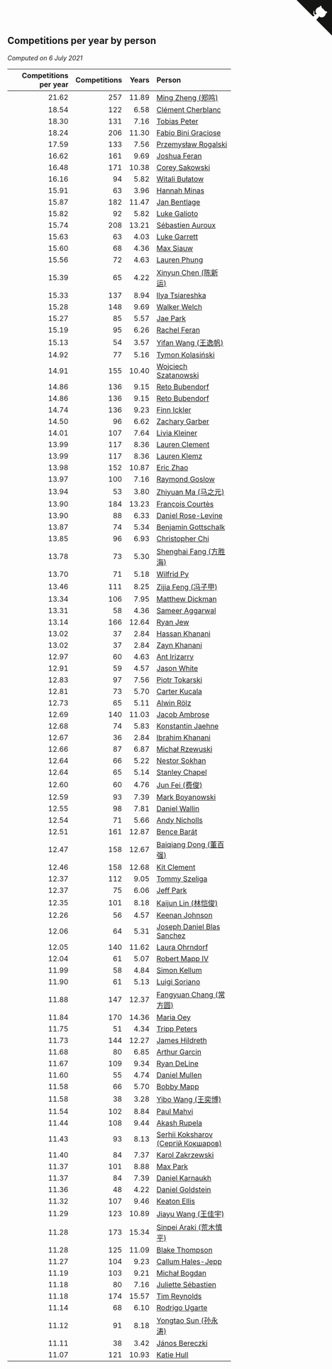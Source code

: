 ## Competitions per year by person

*Computed on  6 July 2021*

| Competitions per year | Competitions | Years | Person |
| ---: | ---: | ---: | :--- |
| 21.62 | 257 | 11.89 | [Ming Zheng (郑鸣)](https://www.worldcubeassociation.org/persons/2009ZHEN11) |
| 18.54 | 122 | 6.58 | [Clément Cherblanc](https://www.worldcubeassociation.org/persons/2014CHER05) |
| 18.30 | 131 | 7.16 | [Tobias Peter](https://www.worldcubeassociation.org/persons/2014PETE03) |
| 18.24 | 206 | 11.30 | [Fabio Bini Graciose](https://www.worldcubeassociation.org/persons/2010GRAC02) |
| 17.59 | 133 | 7.56 | [Przemysław Rogalski](https://www.worldcubeassociation.org/persons/2013ROGA02) |
| 16.62 | 161 | 9.69 | [Joshua Feran](https://www.worldcubeassociation.org/persons/2011FERA01) |
| 16.48 | 171 | 10.38 | [Corey Sakowski](https://www.worldcubeassociation.org/persons/2011SAKO01) |
| 16.16 | 94 | 5.82 | [Witali Bułatow](https://www.worldcubeassociation.org/persons/2015BUAT01) |
| 15.91 | 63 | 3.96 | [Hannah Minas](https://www.worldcubeassociation.org/persons/2017MINA04) |
| 15.87 | 182 | 11.47 | [Jan Bentlage](https://www.worldcubeassociation.org/persons/2010BENT01) |
| 15.82 | 92 | 5.82 | [Luke Galioto](https://www.worldcubeassociation.org/persons/2015GALI02) |
| 15.74 | 208 | 13.21 | [Sébastien Auroux](https://www.worldcubeassociation.org/persons/2008AURO01) |
| 15.63 | 63 | 4.03 | [Luke Garrett](https://www.worldcubeassociation.org/persons/2017GARR05) |
| 15.60 | 68 | 4.36 | [Max Siauw](https://www.worldcubeassociation.org/persons/2017SIAU02) |
| 15.56 | 72 | 4.63 | [Lauren Phung](https://www.worldcubeassociation.org/persons/2016PHUN02) |
| 15.39 | 65 | 4.22 | [Xinyun Chen (陈新运)](https://www.worldcubeassociation.org/persons/2017CHEN36) |
| 15.33 | 137 | 8.94 | [Ilya Tsiareshka](https://www.worldcubeassociation.org/persons/2012TERE01) |
| 15.28 | 148 | 9.69 | [Walker Welch](https://www.worldcubeassociation.org/persons/2011WELC01) |
| 15.27 | 85 | 5.57 | [Jae Park](https://www.worldcubeassociation.org/persons/2015PARK24) |
| 15.19 | 95 | 6.26 | [Rachel Feran](https://www.worldcubeassociation.org/persons/2015FERA01) |
| 15.13 | 54 | 3.57 | [Yifan Wang (王逸帆)](https://www.worldcubeassociation.org/persons/2017WANY29) |
| 14.92 | 77 | 5.16 | [Tymon Kolasiński](https://www.worldcubeassociation.org/persons/2016KOLA02) |
| 14.91 | 155 | 10.40 | [Wojciech Szatanowski](https://www.worldcubeassociation.org/persons/2011SZAT01) |
| 14.86 | 136 | 9.15 | [Reto Bubendorf](https://www.worldcubeassociation.org/persons/2012BUBE01) |
| 14.86 | 136 | 9.15 | [Reto Bubendorf](https://www.worldcubeassociation.org/persons/2012BUBE01) |
| 14.74 | 136 | 9.23 | [Finn Ickler](https://www.worldcubeassociation.org/persons/2012ICKL01) |
| 14.50 | 96 | 6.62 | [Zachary Garber](https://www.worldcubeassociation.org/persons/2014GARB01) |
| 14.01 | 107 | 7.64 | [Livia Kleiner](https://www.worldcubeassociation.org/persons/2013KLEI03) |
| 13.99 | 117 | 8.36 | [Lauren Clement](https://www.worldcubeassociation.org/persons/2013KLEM01) |
| 13.99 | 117 | 8.36 | [Lauren Klemz](https://www.worldcubeassociation.org/persons/2013KLEM01) |
| 13.98 | 152 | 10.87 | [Eric Zhao](https://www.worldcubeassociation.org/persons/2010ZHAO19) |
| 13.97 | 100 | 7.16 | [Raymond Goslow](https://www.worldcubeassociation.org/persons/2014GOSL01) |
| 13.94 | 53 | 3.80 | [Zhiyuan Ma (马之元)](https://www.worldcubeassociation.org/persons/2017MAZH04) |
| 13.90 | 184 | 13.23 | [François Courtès](https://www.worldcubeassociation.org/persons/2008COUR01) |
| 13.90 | 88 | 6.33 | [Daniel Rose-Levine](https://www.worldcubeassociation.org/persons/2015ROSE01) |
| 13.87 | 74 | 5.34 | [Benjamin Gottschalk](https://www.worldcubeassociation.org/persons/2016GOTT01) |
| 13.85 | 96 | 6.93 | [Christopher Chi](https://www.worldcubeassociation.org/persons/2014CHIC01) |
| 13.78 | 73 | 5.30 | [Shenghai Fang (方胜海)](https://www.worldcubeassociation.org/persons/2016FANG01) |
| 13.70 | 71 | 5.18 | [Wilfrid Py](https://www.worldcubeassociation.org/persons/2016PYWI01) |
| 13.46 | 111 | 8.25 | [Zijia Feng (冯子甲)](https://www.worldcubeassociation.org/persons/2013FENG02) |
| 13.34 | 106 | 7.95 | [Matthew Dickman](https://www.worldcubeassociation.org/persons/2013DICK01) |
| 13.31 | 58 | 4.36 | [Sameer Aggarwal](https://www.worldcubeassociation.org/persons/2017AGGA01) |
| 13.14 | 166 | 12.64 | [Ryan Jew](https://www.worldcubeassociation.org/persons/2008JEWR01) |
| 13.02 | 37 | 2.84 | [Hassan Khanani](https://www.worldcubeassociation.org/persons/2018KHAN26) |
| 13.02 | 37 | 2.84 | [Zayn Khanani](https://www.worldcubeassociation.org/persons/2018KHAN28) |
| 12.97 | 60 | 4.63 | [Ant Irizarry](https://www.worldcubeassociation.org/persons/2016IRIZ02) |
| 12.91 | 59 | 4.57 | [Jason White](https://www.worldcubeassociation.org/persons/2016WHIT16) |
| 12.83 | 97 | 7.56 | [Piotr Tokarski](https://www.worldcubeassociation.org/persons/2013TOKA01) |
| 12.81 | 73 | 5.70 | [Carter Kucala](https://www.worldcubeassociation.org/persons/2015KUCA01) |
| 12.73 | 65 | 5.11 | [Alwin Rölz](https://www.worldcubeassociation.org/persons/2016ROLZ01) |
| 12.69 | 140 | 11.03 | [Jacob Ambrose](https://www.worldcubeassociation.org/persons/2010AMBR01) |
| 12.68 | 74 | 5.83 | [Konstantin Jaehne](https://www.worldcubeassociation.org/persons/2015JAEH01) |
| 12.67 | 36 | 2.84 | [Ibrahim Khanani](https://www.worldcubeassociation.org/persons/2018KHAN27) |
| 12.66 | 87 | 6.87 | [Michał Rzewuski](https://www.worldcubeassociation.org/persons/2014RZEW01) |
| 12.64 | 66 | 5.22 | [Nestor Sokhan](https://www.worldcubeassociation.org/persons/2016SOKH01) |
| 12.64 | 65 | 5.14 | [Stanley Chapel](https://www.worldcubeassociation.org/persons/2016CHAP04) |
| 12.60 | 60 | 4.76 | [Jun Fei (费俊)](https://www.worldcubeassociation.org/persons/2016FEIJ02) |
| 12.59 | 93 | 7.39 | [Mark Boyanowski](https://www.worldcubeassociation.org/persons/2014BOYA01) |
| 12.55 | 98 | 7.81 | [Daniel Wallin](https://www.worldcubeassociation.org/persons/2013WALL03) |
| 12.54 | 71 | 5.66 | [Andy Nicholls](https://www.worldcubeassociation.org/persons/2015NICH04) |
| 12.51 | 161 | 12.87 | [Bence Barát](https://www.worldcubeassociation.org/persons/2008BARA01) |
| 12.47 | 158 | 12.67 | [Baiqiang Dong (董百强)](https://www.worldcubeassociation.org/persons/2008DONG06) |
| 12.46 | 158 | 12.68 | [Kit Clement](https://www.worldcubeassociation.org/persons/2008CLEM01) |
| 12.37 | 112 | 9.05 | [Tommy Szeliga](https://www.worldcubeassociation.org/persons/2012SZEL01) |
| 12.37 | 75 | 6.06 | [Jeff Park](https://www.worldcubeassociation.org/persons/2015PARK08) |
| 12.35 | 101 | 8.18 | [Kaijun Lin (林恺俊)](https://www.worldcubeassociation.org/persons/2013LINK01) |
| 12.26 | 56 | 4.57 | [Keenan Johnson](https://www.worldcubeassociation.org/persons/2016JOHN30) |
| 12.06 | 64 | 5.31 | [Joseph Daniel Blas Sanchez](https://www.worldcubeassociation.org/persons/2016SANC08) |
| 12.05 | 140 | 11.62 | [Laura Ohrndorf](https://www.worldcubeassociation.org/persons/2009OHRN01) |
| 12.04 | 61 | 5.07 | [Robert Mapp IV](https://www.worldcubeassociation.org/persons/2016IVRO01) |
| 11.99 | 58 | 4.84 | [Simon Kellum](https://www.worldcubeassociation.org/persons/2016KELL12) |
| 11.90 | 61 | 5.13 | [Luigi Soriano](https://www.worldcubeassociation.org/persons/2016SORI04) |
| 11.88 | 147 | 12.37 | [Fangyuan Chang (常方圆)](https://www.worldcubeassociation.org/persons/2009CHAN04) |
| 11.84 | 170 | 14.36 | [Maria Oey](https://www.worldcubeassociation.org/persons/2007OEYM01) |
| 11.75 | 51 | 4.34 | [Tripp Peters](https://www.worldcubeassociation.org/persons/2017PETE04) |
| 11.73 | 144 | 12.27 | [James Hildreth](https://www.worldcubeassociation.org/persons/2009HILD01) |
| 11.68 | 80 | 6.85 | [Arthur Garcin](https://www.worldcubeassociation.org/persons/2014GARC27) |
| 11.67 | 109 | 9.34 | [Ryan DeLine](https://www.worldcubeassociation.org/persons/2012DELI01) |
| 11.60 | 55 | 4.74 | [Daniel Mullen](https://www.worldcubeassociation.org/persons/2016MULL04) |
| 11.58 | 66 | 5.70 | [Bobby Mapp](https://www.worldcubeassociation.org/persons/2015MAPP01) |
| 11.58 | 38 | 3.28 | [Yibo Wang (王奕博)](https://www.worldcubeassociation.org/persons/2018WANG39) |
| 11.54 | 102 | 8.84 | [Paul Mahvi](https://www.worldcubeassociation.org/persons/2012MAHV01) |
| 11.44 | 108 | 9.44 | [Akash Rupela](https://www.worldcubeassociation.org/persons/2012RUPE01) |
| 11.43 | 93 | 8.13 | [Serhii Koksharov (Сергій Кокшаров)](https://www.worldcubeassociation.org/persons/2013KOKS01) |
| 11.40 | 84 | 7.37 | [Karol Zakrzewski](https://www.worldcubeassociation.org/persons/2014ZAKR01) |
| 11.37 | 101 | 8.88 | [Max Park](https://www.worldcubeassociation.org/persons/2012PARK03) |
| 11.37 | 84 | 7.39 | [Daniel Karnaukh](https://www.worldcubeassociation.org/persons/2014KARN02) |
| 11.36 | 48 | 4.22 | [Daniel Goldstein](https://www.worldcubeassociation.org/persons/2017GOLD01) |
| 11.32 | 107 | 9.46 | [Keaton Ellis](https://www.worldcubeassociation.org/persons/2012ELLI01) |
| 11.29 | 123 | 10.89 | [Jiayu Wang (王佳宇)](https://www.worldcubeassociation.org/persons/2010WANG53) |
| 11.28 | 173 | 15.34 | [Sinpei Araki (荒木慎平)](https://www.worldcubeassociation.org/persons/2006ARAK01) |
| 11.28 | 125 | 11.09 | [Blake Thompson](https://www.worldcubeassociation.org/persons/2010THOM03) |
| 11.27 | 104 | 9.23 | [Callum Hales-Jepp](https://www.worldcubeassociation.org/persons/2012HALE01) |
| 11.19 | 103 | 9.21 | [Michał Bogdan](https://www.worldcubeassociation.org/persons/2012BOGD01) |
| 11.18 | 80 | 7.16 | [Juliette Sébastien](https://www.worldcubeassociation.org/persons/2014SEBA01) |
| 11.18 | 174 | 15.57 | [Tim Reynolds](https://www.worldcubeassociation.org/persons/2005REYN01) |
| 11.14 | 68 | 6.10 | [Rodrigo Ugarte](https://www.worldcubeassociation.org/persons/2015UGAR01) |
| 11.12 | 91 | 8.18 | [Yongtao Sun (孙永涛)](https://www.worldcubeassociation.org/persons/2013SUNY02) |
| 11.11 | 38 | 3.42 | [János Bereczki](https://www.worldcubeassociation.org/persons/2018BERE01) |
| 11.07 | 121 | 10.93 | [Katie Hull](https://www.worldcubeassociation.org/persons/2010HULL01) |


<a href="https://github.com/jonatanklosko/wca_statistics" class="github-corner" aria-label="View source on Github"><svg width="80" height="80" viewBox="0 0 250 250" style="fill:#151513; color:#fff; position: absolute; top: 0; border: 0; right: 0;" aria-hidden="true"><path d="M0,0 L115,115 L130,115 L142,142 L250,250 L250,0 Z"></path><path d="M128.3,109.0 C113.8,99.7 119.0,89.6 119.0,89.6 C122.0,82.7 120.5,78.6 120.5,78.6 C119.2,72.0 123.4,76.3 123.4,76.3 C127.3,80.9 125.5,87.3 125.5,87.3 C122.9,97.6 130.6,101.9 134.4,103.2" fill="currentColor" style="transform-origin: 130px 106px;" class="octo-arm"></path><path d="M115.0,115.0 C114.9,115.1 118.7,116.5 119.8,115.4 L133.7,101.6 C136.9,99.2 139.9,98.4 142.2,98.6 C133.8,88.0 127.5,74.4 143.8,58.0 C148.5,53.4 154.0,51.2 159.7,51.0 C160.3,49.4 163.2,43.6 171.4,40.1 C171.4,40.1 176.1,42.5 178.8,56.2 C183.1,58.6 187.2,61.8 190.9,65.4 C194.5,69.0 197.7,73.2 200.1,77.6 C213.8,80.2 216.3,84.9 216.3,84.9 C212.7,93.1 206.9,96.0 205.4,96.6 C205.1,102.4 203.0,107.8 198.3,112.5 C181.9,128.9 168.3,122.5 157.7,114.1 C157.9,116.9 156.7,120.9 152.7,124.9 L141.0,136.5 C139.8,137.7 141.6,141.9 141.8,141.8 Z" fill="currentColor" class="octo-body"></path></svg></a><style>.github-corner:hover .octo-arm{animation:octocat-wave 560ms ease-in-out}@keyframes octocat-wave{0%,100%{transform:rotate(0)}20%,60%{transform:rotate(-25deg)}40%,80%{transform:rotate(10deg)}}@media (max-width:500px){.github-corner:hover .octo-arm{animation:none}.github-corner .octo-arm{animation:octocat-wave 560ms ease-in-out}}</style>

